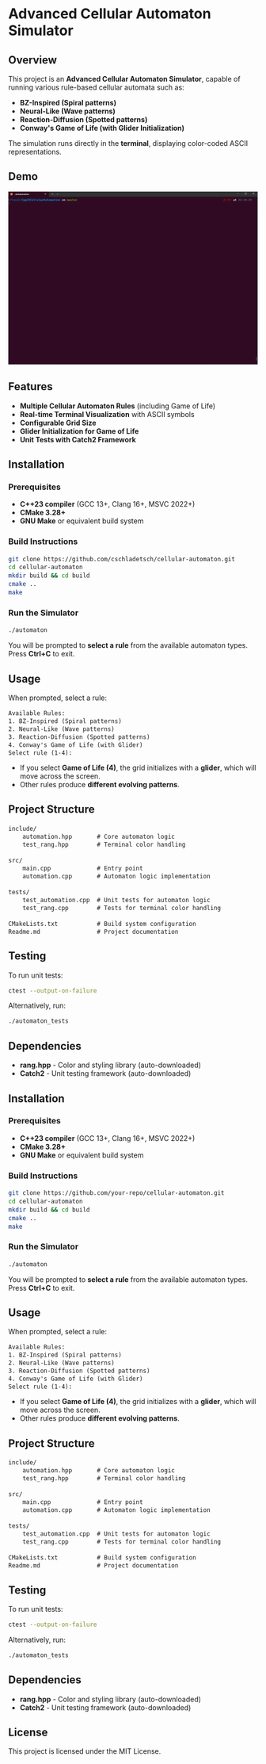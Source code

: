 # Advanced Cellular Automaton Simulator

## Overview

This project is an **Advanced Cellular Automaton Simulator**, capable of running various rule-based cellular automata such as:
- **BZ-Inspired (Spiral patterns)**
- **Neural-Like (Wave patterns)**
- **Reaction-Diffusion (Spotted patterns)**
- **Conway's Game of Life (with Glider Initialization)**

The simulation runs directly in the **terminal**, displaying color-coded ASCII representations.

## Demo

![image](/resources/CellularAutoation-1.gif)


## Features
* **Multiple Cellular Automaton Rules** (including Game of Life)  
* **Real-time Terminal Visualization** with ASCII symbols  
* **Configurable Grid Size**  
* **Glider Initialization for Game of Life**  
* **Unit Tests with Catch2 Framework**  

## Installation

### **Prerequisites**
- **C++23 compiler** (GCC 13+, Clang 16+, MSVC 2022+)  
- **CMake 3.28+**  
- **GNU Make** or equivalent build system  

### **Build Instructions**

```sh
git clone https://github.com/cschladetsch/cellular-automaton.git  
cd cellular-automaton  
mkdir build && cd build  
cmake ..  
make  
```

### **Run the Simulator**
```sh
./automaton  
```
You will be prompted to **select a rule** from the available automaton types.  
Press **Ctrl+C** to exit.

## Usage

When prompted, select a rule:  
```
Available Rules:
1. BZ-Inspired (Spiral patterns)
2. Neural-Like (Wave patterns)
3. Reaction-Diffusion (Spotted patterns)
4. Conway's Game of Life (with Glider)
Select rule (1-4): 
```
- If you select **Game of Life (4)**, the grid initializes with a **glider**, which will move across the screen.  
- Other rules produce **different evolving patterns**.

## Project Structure

```
include/
    automation.hpp       # Core automaton logic
    test_rang.hpp        # Terminal color handling

src/
    main.cpp             # Entry point
    automation.cpp       # Automaton logic implementation

tests/
    test_automation.cpp  # Unit tests for automaton logic
    test_rang.cpp        # Tests for terminal color handling

CMakeLists.txt           # Build system configuration
Readme.md                # Project documentation
```

## Testing

To run unit tests:  
```sh
ctest --output-on-failure  
```
Alternatively, run:  
```sh
./automaton_tests  
```

## Dependencies

- **rang.hpp** - Color and styling library (auto-downloaded)  
- **Catch2** - Unit testing framework (auto-downloaded)  

## Installation

### **Prerequisites**
- **C++23 compiler** (GCC 13+, Clang 16+, MSVC 2022+)  
- **CMake 3.28+**  
- **GNU Make** or equivalent build system  

### **Build Instructions**

```sh
git clone https://github.com/your-repo/cellular-automaton.git  
cd cellular-automaton  
mkdir build && cd build  
cmake ..  
make  
```

### **Run the Simulator**
```sh
./automaton  
```
You will be prompted to **select a rule** from the available automaton types.  
Press **Ctrl+C** to exit.

## Usage

When prompted, select a rule:  
```
Available Rules:
1. BZ-Inspired (Spiral patterns)
2. Neural-Like (Wave patterns)
3. Reaction-Diffusion (Spotted patterns)
4. Conway's Game of Life (with Glider)
Select rule (1-4): 
```
- If you select **Game of Life (4)**, the grid initializes with a **glider**, which will move across the screen.  
- Other rules produce **different evolving patterns**.

## Project Structure

```
include/
    automation.hpp       # Core automaton logic
    test_rang.hpp        # Terminal color handling

src/
    main.cpp             # Entry point
    automation.cpp       # Automaton logic implementation

tests/
    test_automation.cpp  # Unit tests for automaton logic
    test_rang.cpp        # Tests for terminal color handling

CMakeLists.txt           # Build system configuration
Readme.md                # Project documentation
```

## Testing

To run unit tests:  
```sh
ctest --output-on-failure  
```
Alternatively, run:  
```sh
./automaton_tests  
```

## Dependencies

- **rang.hpp** - Color and styling library (auto-downloaded)  
- **Catch2** - Unit testing framework (auto-downloaded)  

## License

This project is licensed under the MIT License.
